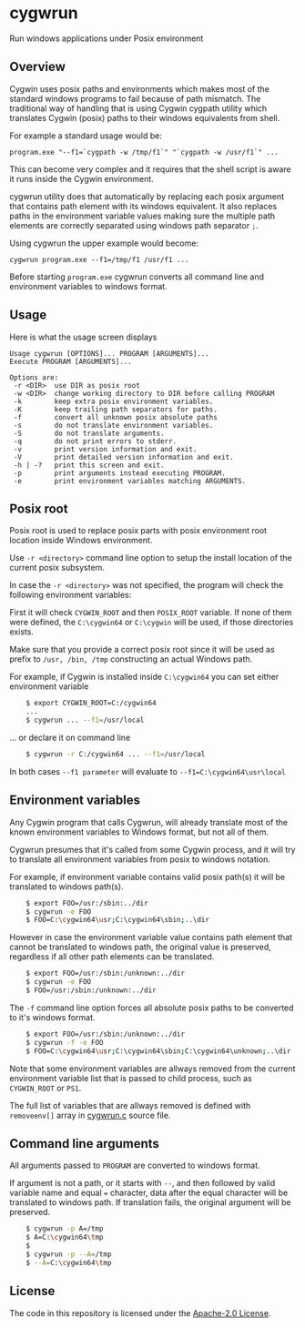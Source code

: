# cygwrun

Run windows applications under Posix environment

## Overview

Cygwin uses posix paths and environments which makes most of
the standard windows programs to fail because of path mismatch.
The traditional way of handling that is using Cygwin cygpath
utility which translates Cygwin (posix) paths to their windows
equivalents from shell.

For example a standard usage would be:
```
program.exe "--f1=`cygpath -w /tmp/f1`" "`cygpath -w /usr/f1`" ...
```
This can become very complex and it requires that the shell
script is aware it runs inside the Cygwin environment.

cygwrun utility does that automatically by replacing each posix
argument that contains path element with its windows equivalent.
It also replaces paths in the environment variable values making
sure the multiple path elements are correctly separated using
windows path separator `;`.

Using cygwrun the upper example would become:
```
cygwrun program.exe --f1=/tmp/f1 /usr/f1 ...
```
Before starting `program.exe` cygwrun converts all command line
and environment variables to windows format.

## Usage

Here is what the usage screen displays
```
Usage cygwrun [OPTIONS]... PROGRAM [ARGUMENTS]...
Execute PROGRAM [ARGUMENTS]...

Options are:
 -r <DIR>  use DIR as posix root
 -w <DIR>  change working directory to DIR before calling PROGRAM
 -k        keep extra posix environment variables.
 -K        keep trailing path separators for paths.
 -f        convert all unknown posix absolute paths
 -s        do not translate environment variables.
 -S        do not translate arguments.
 -q        do not print errors to stderr.
 -v        print version information and exit.
 -V        print detailed version information and exit.
 -h | -?   print this screen and exit.
 -p        print arguments instead executing PROGRAM.
 -e        print environment variables matching ARGUMENTS.

```

## Posix root

Posix root is used to replace posix parts with posix environment root
location inside Windows environment.

Use `-r <directory>` command line option to setup the install location
of the current posix subsystem.

In case the `-r <directory>` was not specified, the program will
check the following environment variables:

First it will check `CYGWIN_ROOT` and then `POSIX_ROOT` variable.
If none of them were defined, the `C:\cygwin64` or `C:\cygwin`
will be used, if those directories exists.

Make sure that you provide a correct posix root since it will
be used as prefix to `/usr, /bin, /tmp` constructing an actual
Windows path.


For example, if Cygwin is installed inside `C:\cygwin64` you
can set either environment variable

```sh
    $ export CYGWIN_ROOT=C:/cygwin64
    ...
    $ cygwrun ... --f1=/usr/local
```

... or declare it on command line

```sh
    $ cygwrun -r C:/cygwin64 ... --f1=/usr/local
```

In both cases `--f1 parameter` will evaluate to `--f1=C:\cygwin64\usr\local`

## Environment variables

Any Cygwin program that calls Cygwrun, will already translate
most of the known environment variables to Windows format,
but not all of them.

Cygwrun presumes that it's called from some Cygwin process,
and it will try to translate all environment variables from
posix to windows notation.

For example, if environment variable contains valid posix path(s)
it will be translated to windows path(s).

```sh
    $ export FOO=/usr:/sbin:../dir
    $ cygwrun -e FOO
    $ FOO=C:\cygwin64\usr;C:\cygwin64\sbin;..\dir
```

However in case the environment variable value contains path element that
cannot be translated to windows path, the original value is preserved,
regardless if all other path elements can be translated.

```sh
    $ export FOO=/usr:/sbin:/unknown:../dir
    $ cygwrun -e FOO
    $ FOO=/usr:/sbin:/unknown:../dir
```

The `-f` command line option forces all absolute posix paths
to be converted to it's windows format.

```sh
    $ export FOO=/usr:/sbin:/unknown:../dir
    $ cygwrun -f -e FOO
    $ FOO=C:\cygwin64\usr;C:\cygwin64\sbin;C:\cygwin64\unknown;..\dir
```

Note that some environment variables are allways removed from the
current environment variable list that is passed to child process,
such as `CYGWIN_ROOT` or `PS1`.

The full list of variables that are allways removed is defined
with `removeenv[]` array in [cygwrun.c](cygwrun.c) source file.


## Command line arguments

All arguments passed to `PROGRAM` are converted to windows format.

If argument is not a path, or it starts with `--`, and then followed
by valid variable name and equal `=` character, data after the
equal character will be translated to windows path.
If translation fails, the original argument will be preserved.


```sh
    $ cygwrun -p A=/tmp
    $ A=C:\cygwin64\tmp
    $
    $ cygwrun -p --A=/tmp
    $ --A=C:\cygwin64\tmp
```


## License

The code in this repository is licensed under the [Apache-2.0 License](LICENSE.txt).
